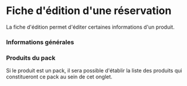 # Fiche d'édition d'une réservation
La fiche d'édition permet d'éditer certaines informations d'un produit.

### Informations générales

### Produits du pack
Si le produit est un pack, il sera possible d'établir la liste des produits qui constitueront ce pack au sein de cet onglet.

